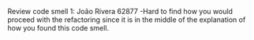 Review code smell 1:
João Rivera 62877
-Hard to find how you would proceed with the refactoring since it is in the middle of the explanation of how you found this code smell.
